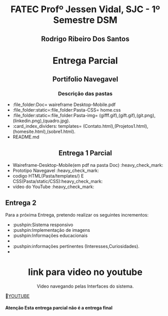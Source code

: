 <h1 align="center">FATEC Profº Jessen Vidal, SJC - 1º Semestre DSM</h1>
<h2 align="center"> Rodrigo Ribeiro Dos Santos </h2>

 <h1 align="center">Entrega Parcial</h1>
 <h2 align="center">Portifolio Navegavel</h2>
 <div>
 <h3 align="center"> Descrição das pastas </h3>
   <ul>
      <Li>:file_folder:Doc= waireframe Desktop-Mobile.pdf  </Li>
      <Li>:file_folder:static=:file_folder:Pasta-CSS= home.css </Li>
      <Li>:file_folder:static=:file_folder:Pasta-img= (gifff.gif),(gift.gif),(git.png),(linkedin.png),(quadro.jpg). </Li>
      <Li>:card_index_dividers:	templates= (Contato.html),(Projetos1.html),(homesite.html),(sobre1.html). </Li>
      <Li>README.md
    </ul>
 </div>
 <div>
    <h2 align="center">Entrega 1 Parcial</h2>
     <ul>
       <Li>Waireframe-Desktop-Mobile(em pdf na pasta Doc) :heavy_check_mark:  </Li>
       <Li> Prototipo Navegavel  :heavy_check_mark: </Li>
       <Li>codigo HTML(Pasta/templates/) E CSS(Pasta/static/CSS):heavy_check_mark:</Li>
       <Li> vídeo do YouTube :heavy_check_mark:</Li>
     </ul>
  </div>
 <div>
   <h2> Entrega 2 </h2>
    <p>Para a próxima Entrega, pretendo realizar os seguintes incrementos:</p>
     <ul>
       <Li>:pushpin:Sistema responsivo</li>
       <Li>:pushpin:Implementação de imagens</li>
      <li>:pushpin:Informações educacionais<li>
      <li>:pushpin:informações pertinentes (Interesses,Curiosidades). <li>
       
   
  </ul>
 </div>
<div>
  <h1 align="center">link para video no youtube</h1>
  <p align="center">Video navegando pelas Interfaces do sistema.</p>
 
 :link:[YOUTUBE](https://www.youtube.com/watch?v=Chd80Cysy74)
 
  

 
 <div>
  </p>
 
 <h4> Atenção Esta entrega parcial não é a entrega final  </h4>


 

